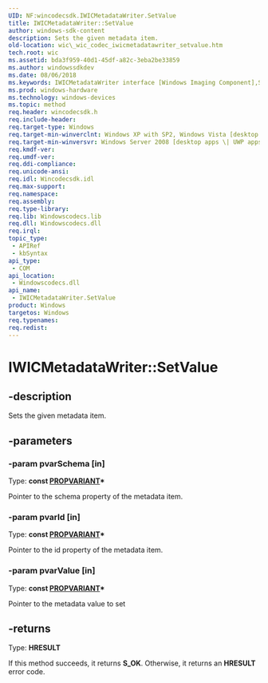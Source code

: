 ```yaml
---
UID: NF:wincodecsdk.IWICMetadataWriter.SetValue
title: IWICMetadataWriter::SetValue
author: windows-sdk-content
description: Sets the given metadata item.
old-location: wic\_wic_codec_iwicmetadatawriter_setvalue.htm
tech.root: wic
ms.assetid: bda3f959-40d1-45df-a82c-3eba2be33859
ms.author: windowssdkdev
ms.date: 08/06/2018
ms.keywords: IWICMetadataWriter interface [Windows Imaging Component],SetValue method, IWICMetadataWriter.SetValue, IWICMetadataWriter::SetValue, SetValue, SetValue method [Windows Imaging Component], SetValue method [Windows Imaging Component],IWICMetadataWriter interface, _wic_codec_iwicmetadatawriter_setvalue, wic._wic_codec_iwicmetadatawriter_setvalue, wincodecsdk/IWICMetadataWriter::SetValue
ms.prod: windows-hardware
ms.technology: windows-devices
ms.topic: method
req.header: wincodecsdk.h
req.include-header: 
req.target-type: Windows
req.target-min-winverclnt: Windows XP with SP2, Windows Vista [desktop apps \| UWP apps]
req.target-min-winversvr: Windows Server 2008 [desktop apps \| UWP apps]
req.kmdf-ver: 
req.umdf-ver: 
req.ddi-compliance: 
req.unicode-ansi: 
req.idl: Wincodecsdk.idl
req.max-support: 
req.namespace: 
req.assembly: 
req.type-library: 
req.lib: Windowscodecs.lib
req.dll: Windowscodecs.dll
req.irql: 
topic_type:
 - APIRef
 - kbSyntax
api_type:
 - COM
api_location:
 - Windowscodecs.dll
api_name:
 - IWICMetadataWriter.SetValue
product: Windows
targetos: Windows
req.typenames: 
req.redist: 
---
```


# IWICMetadataWriter::SetValue


## -description


Sets the given metadata item.


## -parameters




### -param pvarSchema [in]

Type: <b>const <a href="_stg_propvariant">PROPVARIANT</a>*</b>

Pointer to the schema property of the metadata item.


### -param pvarId [in]

Type: <b>const <a href="_stg_propvariant">PROPVARIANT</a>*</b>

Pointer to the id property of the metadata item.


### -param pvarValue [in]

Type: <b>const <a href="_stg_propvariant">PROPVARIANT</a>*</b>

Pointer to the metadata value to set


## -returns



Type: <b>HRESULT</b>

If this method succeeds, it returns <b xmlns:loc="http://microsoft.com/wdcml/l10n">S_OK</b>. Otherwise, it returns an <b xmlns:loc="http://microsoft.com/wdcml/l10n">HRESULT</b> error code.



